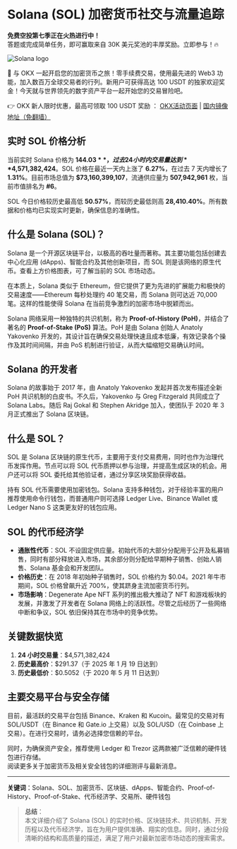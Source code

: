 # Solana (SOL) 加密货币社交与流量追踪

**免费空投第七季正在火热进行中！**  
答题或完成简单任务，即可赢取来自 30K 美元奖池的丰厚奖励。立即参与！🔥

![Solana logo](https://www.jmhbdh.com/wp-content/img/3725097679891.webp)

🚀 与 OKX 一起开启您的加密货币之旅！零手续费交易，使用最先进的 Web3 功能，加入数百万全球交易者的行列。新用户可获得高达 100 USDT 的独家欢迎奖金！今天就与世界领先的数字资产平台一起开始您的交易冒险吧。

👉 OKX 新人限时优惠，最高可领取 100 USDT 奖励 ： [OKX活动页面](https://bit.ly/OKXe) | [国内镜像地址（免翻墙）](https://bit.ly/okX)

## 实时 SOL 价格分析

当前实时 Solana 价格为 **$144.03**，过去 24 小时内交易量达到 **$4,571,382,424**。SOL 价格在最近一天内上涨了 **6.27%**，在过去 7 天内增长了 **1.31%**。目前市场总值为 **$73,160,399,107**，流通供应量为 **507,942,961** 枚，当前市值排名为 **#6**。

SOL 今日价格较历史最高低 **50.57%**，而较历史最低则高 **28,410.40%**。所有数据和价格均已实现实时更新，确保信息的准确性。

## 什么是 Solana (SOL)？

Solana 是一个开源区块链平台，以极高的吞吐量而著称。其主要功能包括创建去中心化应用 (dApps)、智能合约及其他创新项目，而 SOL 则是该网络的原生代币。查看上方价格图表，可了解当前的 SOL 市场动态。

在本质上，Solana 类似于 Ethereum，但它提供了更为先进的扩展能力和极快的交易速度——Ethereum 每秒处理约 40 笔交易，而 Solana 则可达近 70,000 笔。这样的性能使得 Solana 在当前竞争激烈的加密市场中脱颖而出。

Solana 网络采用一种独特的共识机制，称为 **Proof-of-History (PoH)**，并结合了著名的 **Proof-of-Stake (PoS)** 算法。PoH 是由 Solana 创始人 Anatoly Yakovenko 开发的，其设计旨在确保交易处理快速且成本低廉，有效记录各个操作及其时间间隔，并由 PoS 机制进行验证，从而大幅缩短交易确认时间。

## Solana 的开发者

Solana 的故事始于 2017 年，由 Anatoly Yakovenko 发起并首次发布描述全新 PoH 共识机制的白皮书。不久后，Yakovenko 与 Greg Fitzgerald 共同成立了 Solana Labs。随后 Raj Gokal 和 Stephen Akridge 加入，使团队于 2020 年 3 月正式推出了 Solana 区块链。

## 什么是 SOL？

SOL 是 Solana 区块链的原生代币，主要用于支付交易费用，同时也作为治理代币发挥作用。节点可以将 SOL 代币质押以参与治理，并提高生成区块的机会。用户还可以将 SOL 委托给其他验证者，通过分享区块奖励获得收益。

持有 SOL 代币需要使用加密钱包。Solana 支持多种钱包，对于经验丰富的用户推荐使用命令行钱包，而普通用户则可选择 Ledger Live、Binance Wallet 或 Ledger Nano S 这类更友好的钱包应用。

## SOL 的代币经济学

- **通胀性代币**：SOL 不设固定供应量。初始代币的大部分分配用于公开及私募销售，同时有部分释放进入市场，其余部分则分配给早期种子销售、创始人销售、Solana 基金会和开发团队。
- **价格历史**：在 2018 年初始种子销售时，SOL 价格约为 $0.04。2021 年牛市期间，SOL 价格曾飙升近 700%，使其跻身主流加密货币行列。
- **市场影响**：Degenerate Ape NFT 系列的推出极大推动了 NFT 和游戏板块的发展，并激发了开发者在 Solana 网络上的活跃性。尽管之后经历了一些网络中断和争议，SOL 依旧保持其在市场中的竞争优势。

## 关键数据快览

1. **24 小时交易量**：$4,571,382,424
2. **历史最高价**：$291.37（于 2025 年 1 月 19 日达到）
3. **历史最低价**：$0.5052（于 2020 年 5 月 11 日达到）

## 主要交易平台与安全存储

目前，最活跃的交易平台包括 Binance、Kraken 和 Kucoin。最常见的交易对有 SOL/USDT（在 Binance 和 Gate.io 上交易）以及 SOL/USD（在 Coinbase 上交易）。在进行交易时，请务必选择您信赖的平台。

同时，为确保资产安全，推荐使用 Ledger 和 Trezor 这两款被广泛信赖的硬件钱包进行存储。  
阅读更多关于加密货币及相关安全钱包的详细测评与最新消息。

---

**关键词**：Solana、SOL、加密货币、区块链、dApps、智能合约、Proof-of-History、Proof-of-Stake、代币经济学、交易所、硬件钱包

> **总结**：  
> 本文详细介绍了 Solana (SOL) 的实时价格、区块链技术、共识机制、开发历程以及代币经济学，旨在为用户提供准确、翔实的信息。同时，通过分段清晰的结构和高质量的描述，满足了用户对最新加密市场动态的搜索需求。